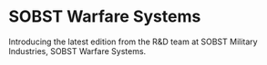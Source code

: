 # SOBST Warfare Systems

Introducing the latest edition from the R&D team at SOBST Military Industries, SOBST Warfare Systems.